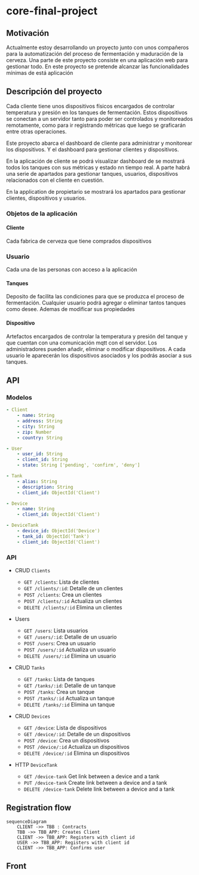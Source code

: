 # core-final-project

## Motivación

Actualmente estoy desarrollando un proyecto junto con unos compañeros para la automatización del 
proceso de fermentación y maduración de la cerveza. Una parte de este proyecto consiste en una 
aplicación web para gestionar todo. En este proyecto se pretende alcanzar las funcionalidades 
mínimas de está aplicación

## Descripción del proyecto

Cada cliente tiene unos dispositivos físicos encargados de controlar temperatura y presión en los 
tanques de fermentación. Estos dispositivos se conectan a un servidor tanto para poder ser controlados 
y monitoreados remotamente, como para ir registrando métricas que luego se graficarán entre otras operaciones.

Este proyecto abarca el dashboard de cliente para administrar y monitorear los dispositivos. 
Y el dashboard para gestionar clientes y dispositivos.

En la aplicación de cliente se podrá visualizar dashboard de se mostrará todos los tanques con sus métricas 
y estado nn tiempo real. A parte habrá una serie de apartados para gestionar tanques, usuarios, dispositivos
relacionados con el cliente en cuestión.

En la application de propietario se mostrará los apartados para gestionar clientes, dispositivos y usuarios.

### Objetos de la aplicación

#### **Cliente**

Cada fabrica de cerveza que tiene comprados dispositivos

### **Usuario**

Cada una de las personas con acceso a la aplicación

#### **Tanques**

Deposito de facilita las condiciones para que se produzca el proceso de fermentación. Cualquier usuario podrá agregar o eliminar tantos tanques como desee. Ademas de modificar sus propiedades

#### **Dispositivo**

Artefactos encargados de controlar la temperatura y presión del tanque y que cuentan con una comunicación mqtt con el servidor. Los administradores pueden añadir, eliminar o modificar dispositivos. A cada usuario le aparecerán los dispositivos asociados y los podrás asociar a sus tanques.

## API

### Modelos

```yaml
- Client
    - name: String
    - address: String
    - city: String
    - zip: Number
    - country: String

- User
    - user_id: String
    - client_id: String
    - state: String ['pending', 'confirm', 'deny']

- Tank
    - alias: String
    - description: String
    - client_id: ObjectId('Client')

- Device
    - name: String
    - client_id: ObjectId('Client')

- DeviceTank
    - device_id: ObjectId('Device')
    - tank_id: ObjectId('Tank')
    - client_id: ObjectId('Client')

```

### API

- CRUD `Clients`

  - `GET /clients`: Lista de clientes
  - `GET /clients/:id`: Detalle de un clientes
  - `POST /clients`: Crea un clientes
  - `POST /clients/:id` Actualiza un clientes
  - `DELETE /clients/:id` Elimina un clientes

- Users
  - `GET /users`: Lista usuarios
  - `GET /users/:id`: Detalle de un usuario
  - `POST /users`: Crea un usuario
  - `POST /users/:id` Actualiza un usuario
  - `DELETE /users/:id` Elimina un usuario
- CRUD `Tanks`

  - `GET /tanks`: Lista de tanques
  - `GET /tanks/:id`: Detalle de un tanque
  - `POST /tanks`: Crea un tanque
  - `POST /tanks/:id` Actualiza un tanque
  - `DELETE /tanks/:id` Elimina un tanque

- CRUD `Devices`

  - `GET /device`: Lista de dispositivos
  - `GET /device/:id`: Detalle de un dispositivos
  - `POST /device`: Crea un dispositivos
  - `POST /device/:id` Actualiza un dispositivos
  - `DELETE /device/:id` Elimina un dispositivos

- HTTP `DeviceTank`
  - `GET /device-tank` Get link between a device and a tank
  - `PUT /device-tank` Create link between a device and a tank
  - `DELETE /device-tank` Delete link between a device and a tank

## Registration flow

```mermaid
sequenceDiagram
    CLIENT ->> TBB : Contracts
    TBB ->> TBB_APP: Creates Client
    CLIENT ->> TBB_APP: Registers with client id
    USER ->> TBB_APP: Registers with client id
    CLIENT ->> TBB_APP: Confirms user
```

## Front
